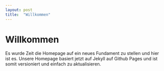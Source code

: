 ```yaml
---
layout: post
title:  "Willkommen"
---
```

# Willkommen
Es wurde Zeit die Homepage auf ein neues Fundament zu stellen und hier ist es. Unsere Homepage basiert jetzt auf Jekyll auf Github Pages und ist somit versioniert und einfach zu aktualisieren.
